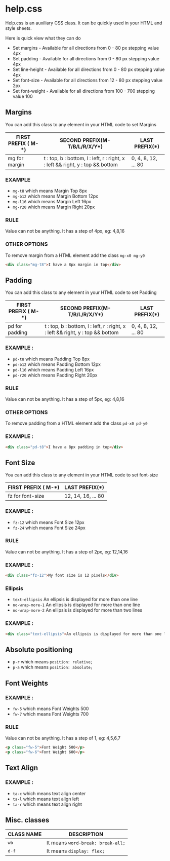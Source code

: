 # help.css

Help.css is an auxiliary CSS class. It can be quickly used in your HTML and style sheets.

Here is quick view what they can do

- Set margins - Available for all directions from 0 - 80 px stepping value 4px
- Set padding - Available for all directions from 0 - 80 px stepping value 4px
- Set line-height - Available for all directions from 0 - 80 px stepping value 4px
- Set font-size - Available for all directions from 12 - 80 px stepping value 2px
- Set font-weight - Available for all directions from 100 - 700 stepping value 100

## Margins

You can add this class to any element in your HTML code to set Margins

| FIRST PREFIX ( M-\*) | SECOND PREFIX(M-T/B/L/R/X/Y\*)                                                 | LAST PREFIX(\*)     |
| -------------------- | ------------------------------------------------------------------------------ | ------------------- |
| mg for margin        | t : top, b : bottom, l : left, r : right, x : left && right, y : top && bottom | 0, 4, 8, 12, ... 80 |

### EXAMPLE

- `mg-t8` which means Margin Top 8px
- `mg-b12` which means Margin Bottom 12px
- `mg-l16` which means Margin Left 16px
- `mg-r20` which means Margin Right 20px

### RULE

Value can not be anything. It has a step of 4px, eg: 4,8,16

### OTHER OPTIONS

To remove margin from a HTML element add the class `mg-x0 mg-y0`

```html
<div class="mg-t8">I have a 8px margin in top</div>
```

## Padding

You can add this class to any element in your HTML code to set Padding

| FIRST PREFIX ( M-\*) | SECOND PREFIX(M-T/B/L/R/X/Y\*)                                                 | LAST PREFIX(\*)     |
| -------------------- | ------------------------------------------------------------------------------ | ------------------- |
| pd for padding       | t : top, b : bottom, l : left, r : right, x : left && right, y : top && bottom | 0, 4, 8, 12, ... 80 |

### EXAMPLE :

- `pd-t8` which means Padding Top 8px
- `pd-b12` which means Padding Bottom 12px
- `pd-l16` which means Padding Left 16px
- `pd-r20` which means Padding Right 20px

### RULE

Value can not be anything. It has a step of 5px, eg: 4,8,16

### OTHER OPTIONS

To remove padding from a HTML element add the class `pd-x0 pd-y0`

### EXAMPLE :

```html
<div class="pd-t8">I have a 8px padding in top</div>
```

## Font Size

You can add this class to any element in your HTML code to set font-size

| FIRST PREFIX ( M-\*) | LAST PREFIX(\*)    |
| -------------------- | ------------------ |
| fz for font-size     | 12, 14, 16, ... 80 |

### EXAMPLE :

- `fz-12` which means Font Size 12px
- `fz-24` which means Font Size 24px

### RULE

Value can not be anything. It has a step of 2px, eg: 12,14,16

### EXAMPLE :

```html
<div class="fz-12">My font size is 12 pixels</div>
```

### Ellipsis

- `text-ellipsis` An ellipsis is displayed for more than one line
- `no-wrap-more-1` An ellipsis is displayed for more than one line
- `no-wrap-more-2` An ellipsis is displayed for more than two lines

### EXAMPLE :

```html
<div class="text-ellipsis">An ellipsis is displayed for more than one line</div>
```

## Absolute positioning

- `p-r` which means `position: relative;`
- `p-a` which means `position: absolute;`

## Font Weights

### EXAMPLE :

- `fw-5` which means Font Weights 500
- `fw-7` which means Font Weights 700

### RULE

Value can not be anything. It has a step of 1, eg: 4,5,6,7

```html
<p class="fw-5">Font Weight 500</p>
<p class="fw-6">Font Weight 600</p>
```

## Text Align

### EXAMPLE :

- `ta-c` which means text align center
- `ta-l` which means text align left
- `ta-r` which means text align right

## Misc. classes

| CLASS NAME | DESCRIPTION                       |
| ---------- | --------------------------------- |
| `wb`       | It means `word-break: break-all;` |
| `d-f`      | It means `display: flex;`         |
